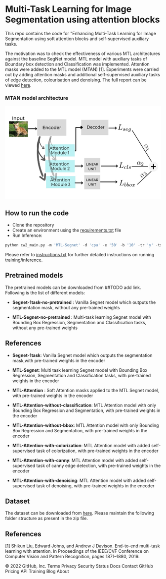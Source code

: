 # Multi-Task Learning for Image Segmentation using attention blocks

This repo contains the code for "Enhancing Multi-Task Learning for Image Segmentation using soft attention blocks and self-supervised auxiliary tasks.  <br>

The motivation was to check the effectiveness of various MTL architectures against the baseline SegNet model. MTL model with auxiliary tasks of Boundary box detection and Classification was implemented. Attention masks were added to the MTL model (MTAN) [1]. Experiments were carried out by adding attention masks and additional self-supervised auxiliary tasks of edge detection, colourisation and denoising. The full report can be viewed [here](https://github.com/SulakshanaChakraborty/Multi-Task-Learning/blob/main/MTL-Report.pdf).

### MTAN model architecture
<p>
<img src="MTAN.jpeg" alt="drawing" width="600" height = "300"/>
</p>

## How to run the code

* Clone the repository
* Create an environment using the [requirements.txt](https://github.com/SulakshanaChakraborty/Multi-Task-Learning/blob/main/requirements.txt) file
* Run Inference:

```python 
python cw2_main.py -m 'MTL-Segnet' -d 'cpu' -e '50' -b '10' -tr 'y' -ts 'n'
```
Please refer to [instructions.txt](https://github.com/SulakshanaChakraborty/Multi-Task-Learning/blob/main/Instructions.txt) for further detailed instructions on running training/inference.

## Pretrained models

The pretrained models can be downloaded from ##TODO add link. Following is the list of different models:

* **Segnet-1task-no-pretrained** : Vanilla Segnet model which outputs the segmentation mask, without any pre-trained weights

* **MTL-Segnet-no-pretrained** : Multi-task learning Segnet model with Bounding Box Regression, Segmentation and Classification tasks, without any pre-trained weights
## References


* **Segnet-1task**: Vanilla Segnet model which outputs the segmentation mask,with pre-trained weights in the encoder

* **MTL-Segnet**: Multi task learning Segnet model with Bounding Box Regression, Segmentation and Classification tasks, with pre-trained weights in the encoder

* **MTL-Attention** : Soft Attention masks applied to the MTL Segnet model, with pre-trained weights in the encoder

* **MTL-Attention-without-classification**: MTL Attention model with only Bounding Box Regression and Segmentation, with pre-trained weights in the encoder

* **MTL-Attention-without-bbox**: MTL Attention model with only Bounding Box Regression and Segmentation, with pre-trained weights in the encoder

* **MTL-Attention-with-colorization**: MTL Attention model with added self-supervised task of colorization, with pre-trained weights in the encoder

* **MTL-Attention-with-canny**: MTL Attention model with added self-supervised task of canny edge detection, with pre-trained weights in the encoder

* **MTL-Attention-with-denoising**: MTL Attention model with added self-supervised task of denoising, with pre-trained weights in the encoder

## Dataset
The dataset can be downloaded from [here](s). Please maintain the following folder structure as present in the zip file.

## References
[1] Shikun Liu, Edward Johns, and Andrew J Davison. End-to-end multi-task learning with attention. In Proceedings of the IEEE/CVF Conference on Computer Vision
and Pattern Recognition, pages 1871–1880, 2019.

© 2022 GitHub, Inc.
Terms
Privacy
Security
Status
Docs
Contact GitHub
Pricing
API
Training
Blog
About

